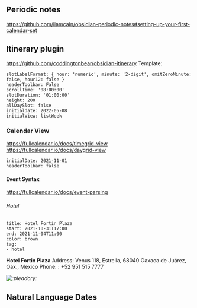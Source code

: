 
## Periodic notes
https://github.com/liamcain/obsidian-periodic-notes#setting-up-your-first-calendar-set


## Itinerary plugin
https://github.com/coddingtonbear/obsidian-itinerary
Template:
```itinerary
slotLabelFormat: { hour: 'numeric', minute: '2-digit', omitZeroMinute: false, hour12: false }
headerToolbar: False
scrollTime: '08:00:00'
slotDuration: '01:00:00'
height: 200
allDaySlot: false
initialdate: 2022-05-08
initialView: listWeek
```
### Calendar View
https://fullcalendar.io/docs/timegrid-view
https://fullcalendar.io/docs/daygrid-view
```itinerary
initialDate: 2021-11-01
headerToolbar: false

```
#### Event Syntax
https://fullcalendar.io/docs/event-parsing
###### Hotel
```itinerary-event
title: Hotel Fortin Plaza
start: 2021-10-31T17:00
end: 2021-11-04T11:00
color: brown
tag:
- hotel
```
**Hotel Fortin Plaza**
Address: Venus 118, Estrella, 68040 Oaxaca de Juárez, Oax., Mexico
Phone: : +52 951 515 7777

_![:pleadcry:](https://cdn.discordapp.com/emojis/802002483152289822.gif?size=44&quality=lossless)_

## Natural Language Dates
